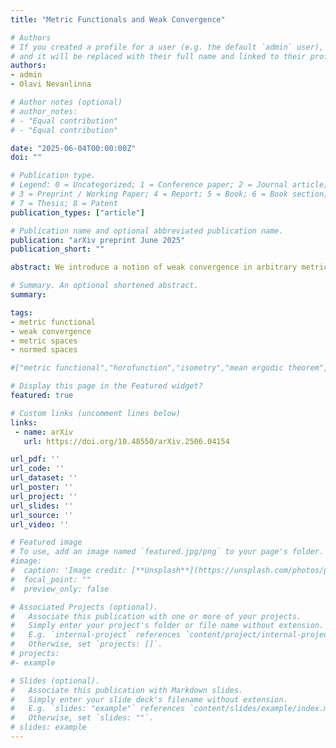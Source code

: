 ```yaml
---
title: "Metric Functionals and Weak Convergence"

# Authors
# If you created a profile for a user (e.g. the default `admin` user), write the username (folder name) here 
# and it will be replaced with their full name and linked to their profile.
authors:
- admin
- Olavi Nevanlinna

# Author notes (optional)
# author_notes:
# - "Equal contribution"
# - "Equal contribution"

date: "2025-06-04T00:00:00Z"
doi: ""

# Publication type.
# Legend: 0 = Uncategorized; 1 = Conference paper; 2 = Journal article;
# 3 = Preprint / Working Paper; 4 = Report; 5 = Book; 6 = Book section;
# 7 = Thesis; 8 = Patent
publication_types: ["article"]

# Publication name and optional abbreviated publication name.
publication: "arXiv preprint June 2025"
publication_short: ""

abstract: We introduce a notion of weak convergence in arbitrary metric spaces. Metric functionals are key in our analysis: weak convergence of sequences in a given metric space is tested against all the metric functionals defined on said space. When restricted to bounded sequences in normed linear spaces, we prove that our notion of weak convergence agrees with the standard one.

# Summary. An optional shortened abstract.
summary: 

tags: 
- metric functional
- weak convergence
- metric spaces
- normed spaces

#["metric functional","horofunction","isometry","mean ergodic theorem","fixed point","nonexpansive map","invariant subspace","firmly nonexpansive map"]

# Display this page in the Featured widget?
featured: true

# Custom links (uncomment lines below)
links:
 - name: arXiv
   url: https://doi.org/10.48550/arXiv.2506.04154

url_pdf: ''
url_code: ''
url_dataset: ''
url_poster: ''
url_project: ''
url_slides: ''
url_source: ''
url_video: ''

# Featured image
# To use, add an image named `featured.jpg/png` to your page's folder. 
#image:
#  caption: 'Image credit: [**Unsplash**](https://unsplash.com/photos/pLCdAaMFLTE)'
#  focal_point: ""
#  preview_only: false

# Associated Projects (optional).
#   Associate this publication with one or more of your projects.
#   Simply enter your project's folder or file name without extension.
#   E.g. `internal-project` references `content/project/internal-project/index.md`.
#   Otherwise, set `projects: []`.
# projects:
#- example

# Slides (optional).
#   Associate this publication with Markdown slides.
#   Simply enter your slide deck's filename without extension.
#   E.g. `slides: "example"` references `content/slides/example/index.md`.
#   Otherwise, set `slides: ""`.
# slides: example
---
```

